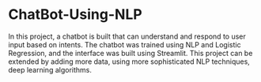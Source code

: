 # ChatBot-Using-NLP
In this project, a chatbot is built that can understand and respond to user input based on intents. The chatbot was trained using NLP and Logistic Regression, and the interface was built using Streamlit. This project can be extended by adding more data, using more sophisticated NLP techniques, deep learning algorithms.
